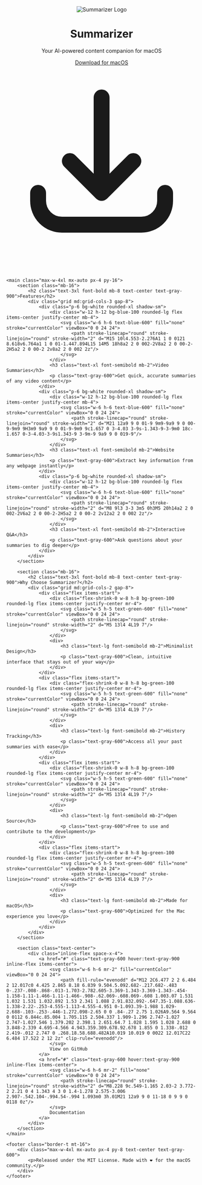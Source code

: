 <!DOCTYPE html>
<html lang="en">
<head>
    <meta charset="UTF-8">
    <meta name="viewport" content="width=device-width, initial-scale=1.0">
    <title>Summarizer for macOS</title>
    <link rel="stylesheet" href="https://cdnjs.cloudflare.com/ajax/libs/tailwindcss/2.2.19/tailwind.min.css">
</head>
<body class="bg-gray-50">
    <header class="py-16 px-4">
        <div class="max-w-4xl mx-auto text-center">
            <img src="/api/placeholder/128/128" alt="Summarizer Logo" class="mx-auto mb-8 rounded-2xl shadow-lg">
            <h1 class="text-5xl font-bold mb-4 text-gray-900">Summarizer</h1>
            <p class="text-xl text-gray-600 mb-8">Your AI-powered content companion for macOS</p>
            <a href="#" class="bg-blue-600 text-white px-8 py-3 rounded-lg text-lg font-medium hover:bg-blue-700 transition-colors inline-flex items-center">
                Download for macOS
                <svg class="w-5 h-5 ml-2" fill="none" stroke="currentColor" viewBox="0 0 24 24">
                    <path stroke-linecap="round" stroke-linejoin="round" stroke-width="2" d="M4 16v1a3 3 0 003 3h10a3 3 0 003-3v-1m-4-4l-4 4m0 0l-4-4m4 4V4"/>
                </svg>
            </a>
        </div>
    </header>

    <main class="max-w-4xl mx-auto px-4 py-16">
        <section class="mb-16">
            <h2 class="text-3xl font-bold mb-8 text-center text-gray-900">Features</h2>
            <div class="grid md:grid-cols-3 gap-8">
                <div class="p-6 bg-white rounded-xl shadow-sm">
                    <div class="w-12 h-12 bg-blue-100 rounded-lg flex items-center justify-center mb-4">
                        <svg class="w-6 h-6 text-blue-600" fill="none" stroke="currentColor" viewBox="0 0 24 24">
                            <path stroke-linecap="round" stroke-linejoin="round" stroke-width="2" d="M15 10l4.553-2.276A1 1 0 0121 8.618v6.764a1 1 0 01-1.447.894L15 14M5 18h8a2 2 0 002-2V8a2 2 0 00-2-2H5a2 2 0 00-2 2v8a2 2 0 002 2z"/>
                        </svg>
                    </div>
                    <h3 class="text-xl font-semibold mb-2">Video Summaries</h3>
                    <p class="text-gray-600">Get quick, accurate summaries of any video content</p>
                </div>
                <div class="p-6 bg-white rounded-xl shadow-sm">
                    <div class="w-12 h-12 bg-blue-100 rounded-lg flex items-center justify-center mb-4">
                        <svg class="w-6 h-6 text-blue-600" fill="none" stroke="currentColor" viewBox="0 0 24 24">
                            <path stroke-linecap="round" stroke-linejoin="round" stroke-width="2" d="M21 12a9 9 0 01-9 9m9-9a9 9 0 00-9-9m9 9H3m9 9a9 9 0 01-9-9m9 9c1.657 0 3-4.03 3-9s-1.343-9-3-9m0 18c-1.657 0-3-4.03-3-9s1.343-9 3-9m-9 9a9 9 0 019-9"/>
                        </svg>
                    </div>
                    <h3 class="text-xl font-semibold mb-2">Website Summaries</h3>
                    <p class="text-gray-600">Extract key information from any webpage instantly</p>
                </div>
                <div class="p-6 bg-white rounded-xl shadow-sm">
                    <div class="w-12 h-12 bg-blue-100 rounded-lg flex items-center justify-center mb-4">
                        <svg class="w-6 h-6 text-blue-600" fill="none" stroke="currentColor" viewBox="0 0 24 24">
                            <path stroke-linecap="round" stroke-linejoin="round" stroke-width="2" d="M8 9l3 3-3 3m5 0h3M5 20h14a2 2 0 002-2V6a2 2 0 00-2-2H5a2 2 0 00-2 2v12a2 2 0 002 2z"/>
                        </svg>
                    </div>
                    <h3 class="text-xl font-semibold mb-2">Interactive Q&A</h3>
                    <p class="text-gray-600">Ask questions about your summaries to dig deeper</p>
                </div>
            </div>
        </section>

        <section class="mb-16">
            <h2 class="text-3xl font-bold mb-8 text-center text-gray-900">Why Choose Summarizer?</h2>
            <div class="grid md:grid-cols-2 gap-8">
                <div class="flex items-start">
                    <div class="flex-shrink-0 w-8 h-8 bg-green-100 rounded-lg flex items-center justify-center mr-4">
                        <svg class="w-5 h-5 text-green-600" fill="none" stroke="currentColor" viewBox="0 0 24 24">
                            <path stroke-linecap="round" stroke-linejoin="round" stroke-width="2" d="M5 13l4 4L19 7"/>
                        </svg>
                    </div>
                    <div>
                        <h3 class="text-lg font-semibold mb-2">Minimalist Design</h3>
                        <p class="text-gray-600">Clean, intuitive interface that stays out of your way</p>
                    </div>
                </div>
                <div class="flex items-start">
                    <div class="flex-shrink-0 w-8 h-8 bg-green-100 rounded-lg flex items-center justify-center mr-4">
                        <svg class="w-5 h-5 text-green-600" fill="none" stroke="currentColor" viewBox="0 0 24 24">
                            <path stroke-linecap="round" stroke-linejoin="round" stroke-width="2" d="M5 13l4 4L19 7"/>
                        </svg>
                    </div>
                    <div>
                        <h3 class="text-lg font-semibold mb-2">History Tracking</h3>
                        <p class="text-gray-600">Access all your past summaries with ease</p>
                    </div>
                </div>
                <div class="flex items-start">
                    <div class="flex-shrink-0 w-8 h-8 bg-green-100 rounded-lg flex items-center justify-center mr-4">
                        <svg class="w-5 h-5 text-green-600" fill="none" stroke="currentColor" viewBox="0 0 24 24">
                            <path stroke-linecap="round" stroke-linejoin="round" stroke-width="2" d="M5 13l4 4L19 7"/>
                        </svg>
                    </div>
                    <div>
                        <h3 class="text-lg font-semibold mb-2">Open Source</h3>
                        <p class="text-gray-600">Free to use and contribute to the development</p>
                    </div>
                </div>
                <div class="flex items-start">
                    <div class="flex-shrink-0 w-8 h-8 bg-green-100 rounded-lg flex items-center justify-center mr-4">
                        <svg class="w-5 h-5 text-green-600" fill="none" stroke="currentColor" viewBox="0 0 24 24">
                            <path stroke-linecap="round" stroke-linejoin="round" stroke-width="2" d="M5 13l4 4L19 7"/>
                        </svg>
                    </div>
                    <div>
                        <h3 class="text-lg font-semibold mb-2">Made for macOS</h3>
                        <p class="text-gray-600">Optimized for the Mac experience you love</p>
                    </div>
                </div>
            </div>
        </section>

        <section class="text-center">
            <div class="inline-flex space-x-4">
                <a href="#" class="text-gray-600 hover:text-gray-900 inline-flex items-center">
                    <svg class="w-6 h-6 mr-2" fill="currentColor" viewBox="0 0 24 24">
                        <path fill-rule="evenodd" d="M12 2C6.477 2 2 6.484 2 12.017c0 4.425 2.865 8.18 6.839 9.504.5.092.682-.217.682-.483 0-.237-.008-.868-.013-1.703-2.782.605-3.369-1.343-3.369-1.343-.454-1.158-1.11-1.466-1.11-1.466-.908-.62.069-.608.069-.608 1.003.07 1.531 1.032 1.531 1.032.892 1.53 2.341 1.088 2.91.832.092-.647.35-1.088.636-1.338-2.22-.253-4.555-1.113-4.555-4.951 0-1.093.39-1.988 1.029-2.688-.103-.253-.446-1.272.098-2.65 0 0 .84-.27 2.75 1.026A9.564 9.564 0 0112 6.844c.85.004 1.705.115 2.504.337 1.909-1.296 2.747-1.027 2.747-1.027.546 1.379.202 2.398.1 2.651.64.7 1.028 1.595 1.028 2.688 0 3.848-2.339 4.695-4.566 4.943.359.309.678.92.678 1.855 0 1.338-.012 2.419-.012 2.747 0 .268.18.58.688.482A10.019 10.019 0 0022 12.017C22 6.484 17.522 2 12 2z" clip-rule="evenodd"/>
                    </svg>
                    View on GitHub
                </a>
                <a href="#" class="text-gray-600 hover:text-gray-900 inline-flex items-center">
                    <svg class="w-6 h-6 mr-2" fill="none" stroke="currentColor" viewBox="0 0 24 24">
                        <path stroke-linecap="round" stroke-linejoin="round" stroke-width="2" d="M8.228 9c.549-1.165 2.03-2 3.772-2 2.21 0 4 1.343 4 3 0 1.4-1.278 2.575-3.006 2.907-.542.104-.994.54-.994 1.093m0 3h.01M21 12a9 9 0 11-18 0 9 9 0 0118 0z"/>
                    </svg>
                    Documentation
                </a>
            </div>
        </section>
    </main>

    <footer class="border-t mt-16">
        <div class="max-w-4xl mx-auto px-4 py-8 text-center text-gray-600">
            <p>Released under the MIT License. Made with ❤️ for the macOS community.</p>
        </div>
    </footer>
</body>
</html>
